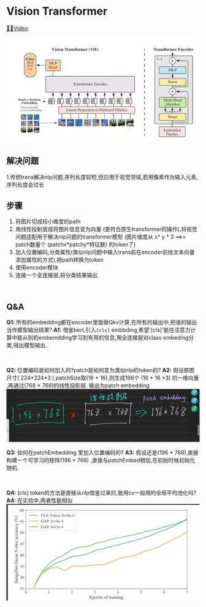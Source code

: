 # Vision Transformer 

[😶‍🌫️Video](https://www.bilibili.com/video/BV15P4y137jb)

![](2024-05-15-23-07-12.png)  
## 解决问题 
 1.传统trans解决nlp问题,序列长度较短,但应用于视觉领域,若用像素作为输入元素,序列长度会过长 

## 步骤 
1. 将图片切成较小维度的path 
2. 用线性投射层成将图片信息变为向量 (更符合原生transformer的操作),将视觉问题适配用于解决nlp问题的transformer模型 (图片维度从 x$*$ y $*$ 3 ==>> patch数量个 (patchx$*$patchy$*$特征数) 的token了)
3. 加入位置编码,分类属性(类似nlp问题中输入trans前在encoder前给文本向量添加属性的方式),把path转换为token
4. 使用encoder模块 
5. 连接一个全连接层,将分类结果输出 


<br /> 

## Q&A 

**Q1:** 所有的embedding都在encoder里面做Qkv计算,在所有的输出中,把谁的输出当作模型输出结果? 
**A1:** 借鉴bert,引入`[cls]` embbding,希望'[cls]'能在注意力计算中能从别的embemdding学习到有用的信息,用全连接层对class embeding分类,得出模型输出.

<br /> 

**Q2:** 位置编码是如何加入的?patch是如何变为类似nlp的token的? 
**A2:** 假设原图尺寸( 224$*$224$*$3 ),patchSize取(16 $*$ 16),则生成196个 (16 $*$ 16 $*$3) 的一维向量 ,再通过(768 * 768)的线性投影层. 输出为patch embedding
![](2024-05-15-23-45-20.png) 
<br /> 


**Q3:** 如何在patchEmbedding 里加入位置编码的? 
**A3:** 假设还是(196 * 768),直接构建一个可学习的矩阵(196 * 768) ,直接与patchEmbed相加,在初始时候初始化随机. 

<br /> 

**Q4:** [cls] token的方法是直接从nlp借鉴过来的,能用cv一般用的全局平均池化吗?
**A4:** 在实验中,两者性能相似 
![](2024-05-16-00-04-43.png)